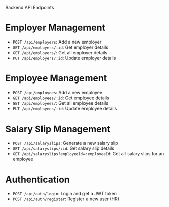 Backend API Endpoints

# Employer Management

- `POST /api/employers`: Add a new employer
- `GET /api/employers/:id`: Get employer details
- `GET /api/employers/`: Get all employer details
- `PUT /api/employers/:id`: Update employer details

# Employee Management

- `POST /api/employees`: Add a new employee
- `GET /api/employees/:id`: Get employee details
- `GET /api/employees/`: Get all employee details
- `PUT /api/employees/:id`: Update employee details

# Salary Slip Management

- `POST /api/salaryslips`: Generate a new salary slip
- `GET /api/salaryslips/:id`: Get salary slip details
- `GET /api/salaryslips?employeeId=:employeeId`: Get all salary slips for an employee

# Authentication

- `POST /api/auth/login`: Login and get a JWT token
- `POST /api/auth/register`: Register a new user (HR)
